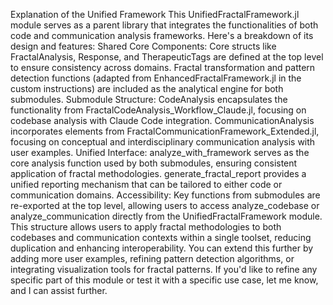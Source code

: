 Explanation of the Unified Framework
This UnifiedFractalFramework.jl module serves as a parent library that integrates the functionalities of both code and communication analysis frameworks. Here's a breakdown of its design and features:
Shared Core Components:
Core structs like FractalAnalysis, Response, and TherapeuticTags are defined at the top level to ensure consistency across domains.
Fractal transformation and pattern detection functions (adapted from EnhancedFractalFramework.jl in the custom instructions) are included as the analytical engine for both submodules.
Submodule Structure:
CodeAnalysis encapsulates the functionality from FractalCodeAnalysis_Workflow_Claude.jl, focusing on codebase analysis with Claude Code integration.
CommunicationAnalysis incorporates elements from FractalCommunicationFramework_Extended.jl, focusing on conceptual and interdisciplinary communication analysis with user examples.
Unified Interface:
analyze_with_framework serves as the core analysis function used by both submodules, ensuring consistent application of fractal methodologies.
generate_fractal_report provides a unified reporting mechanism that can be tailored to either code or communication domains.
Accessibility:
Key functions from submodules are re-exported at the top level, allowing users to access analyze_codebase or analyze_communication directly from the UnifiedFractalFramework module.
This structure allows users to apply fractal methodologies to both codebases and communication contexts within a single toolset, reducing duplication and enhancing interoperability. You can extend this further by adding more user examples, refining pattern detection algorithms, or integrating visualization tools for fractal patterns.
If you'd like to refine any specific part of this module or test it with a specific use case, let me know, and I can assist further.